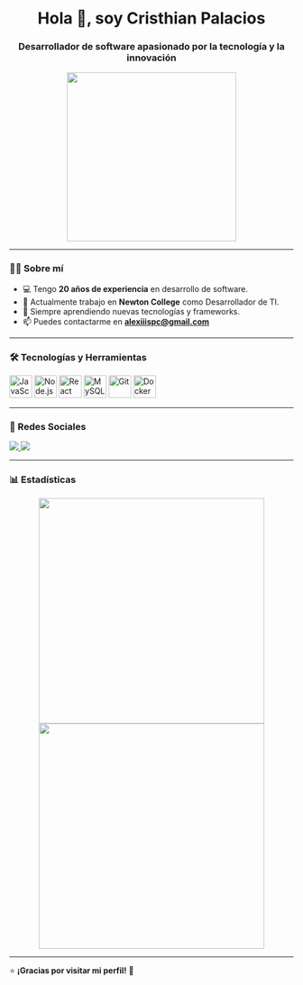 <h1 align="center">Hola 👋, soy Cristhian Palacios</h1>
<h3 align="center">Desarrollador de software apasionado por la tecnología y la innovación</h3>

<p align="center">
  <img src="https://media.giphy.com/media/qgQUggAC3Pfv687qPC/giphy.gif" width="300" />
</p>

---

### 👨‍💻 Sobre mí  
- 💻 Tengo **20 años de experiencia** en desarrollo de software.  <!-- 🎯 Me especializo en **Node.js, React, MySQL, APIs y Bots de mensajería**. -->
- 🚀 Actualmente trabajo en **Newton College** como Desarrollador de TI.  
- 🌱 Siempre aprendiendo nuevas tecnologías y frameworks.  
- 📫 Puedes contactarme en **[alexiiispc@gmail.com](mailto:alexiiispc@gmail.com)**  

---

### 🛠️ Tecnologías y Herramientas  
<p align="left">
  <img src="https://cdn.jsdelivr.net/gh/devicons/devicon/icons/javascript/javascript-original.svg" alt="JavaScript" width="40" height="40"/>
  <img src="https://cdn.jsdelivr.net/gh/devicons/devicon/icons/nodejs/nodejs-original.svg" alt="Node.js" width="40" height="40"/>
  <img src="https://cdn.jsdelivr.net/gh/devicons/devicon/icons/react/react-original.svg" alt="React" width="40" height="40"/>
  <img src="https://cdn.jsdelivr.net/gh/devicons/devicon/icons/mysql/mysql-original.svg" alt="MySQL" width="40" height="40"/>
  <img src="https://cdn.jsdelivr.net/gh/devicons/devicon/icons/git/php-original.svg" alt="Git" width="40" height="40"/>
  <img src="https://cdn.jsdelivr.net/gh/devicons/devicon/icons/docker/aspclassic-original.svg" alt="Docker" width="40" height="40"/>
</p>

---

### 📱 Redes Sociales  
<p align="left">
  <a href="https://www.instagram.com/alexiiispc" target="_blank">
    <img src="https://img.shields.io/badge/Instagram-E4405F?style=for-the-badge&logo=instagram&logoColor=white"/>
  </a>
  <a href="https://www.linkedin.com/in/cristhian-palacios-8254a7228/" target="_blank">
    <img src="https://img.shields.io/badge/LinkedIn-0077B5?style=for-the-badge&logo=linkedin&logoColor=white"/>
  </a>
 <!-- <a href="https://twitter.com/tuusuario" target="_blank">
    <img src="https://img.shields.io/badge/Twitter-1DA1F2?style=for-the-badge&logo=twitter&logoColor=white"/>
  </a>-->
</p>

---

### 📊 Estadísticas  
<p align="center">
  <img src="https://github-readme-stats.vercel.app/api?username=alexiiispc&show_icons=true&theme=dark" width="400"/>
  <img src="https://github-readme-streak-stats.herokuapp.com/?user=alexiiispc&theme=dark" width="400"/>
</p>

---

⭐ **¡Gracias por visitar mi perfil!** 🚀


